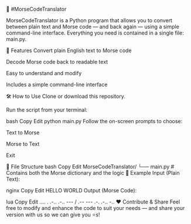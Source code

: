 📘 #MorseCodeTranslator

MorseCodeTranslator is a Python program that allows you to convert between plain text and Morse code — and back again — using a simple command-line interface.
Everything you need is contained in a single file: main.py.

🚀 Features
Convert plain English text to Morse code

Decode Morse code back to readable text

Easy to understand and modify

Includes a simple command-line interface

🛠️ How to Use
Clone or download this repository.

Run the script from your terminal:

bash
Copy
Edit
python main.py
Follow the on-screen prompts to choose:

Text to Morse

Morse to Text

Exit

📁 File Structure
bash
Copy
Edit
MorseCodeTranslator/
└── main.py  # Contains both the Morse dictionary and the logic
💬 Example
Input (Plain Text):

nginx
Copy
Edit
HELLO WORLD
Output (Morse Code):

lua
Copy
Edit
.... . .-.. .-.. --- / .-- --- .-. .-.. -..
❤️ Contribute & Share
Feel free to modify and enhance the code to suit your needs — and share your version with us so we can give you ⭐️s!

